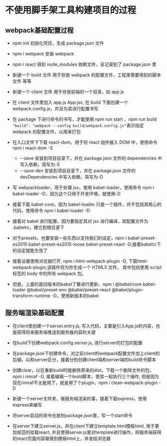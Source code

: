 # 不使用脚手架工具构建项目的过程

## webpack基础配置过程

- npm init 初始化项目，生成 package.json 文件

- npm i webpack 安装 webpack

- npm i react 得到 node_modules 依赖文件，且记录到了 package.json 里

- 新键一个 build 文件 用于存放 webpack 的配置文件，工程里需要用到的脚本文件 等等

- 新键一个 client 文件 用于存放前端的一个目录，如 app.js

- 在 client 文件里加入 app.js App.jsx, 在 build 下面创建一个 webpack.config.js，并且为其进行配置书写

- 在 package 下进行命令的书写，才能使用 npm run start ，npm run build
  `"build": "webpack --config build/webpack.config.js"`表示指定 webpack 的配置文件，以用来打包

- 在入口文件下下载 react-dom，用于将 react 组件接入 DOM 中，使用命令 npm i react-dom -S
  - --save 安装到项目目录下，并在 package.json 文件的 dependencies 中写入依赖，简写为-S
  - --save-dev 安装到项目目录下，并在 package.json 文件的 devDependencies 中写入依赖，简写为-D

- 写 webpackloader，用于处理 jsx，使用 babel-loader，使用命令 npm i babel-loader -D，因为这个只用于开发环境，就使用-D

- 接着下载 babel-core，因为 babel-loader 只是一个插件，并不包括其核心的代码，使用命令 npm i babel-loader -D

- 接着对 babel 进行配置，因为要指定其对 jsx 进行编译，其配置文件为 .babelrc，建立到根目录下

- 对于presets，也要安装一些东西以支持我们的设定，npm i babel-preset-es2015 babel-preset-es2015-loose babel-preset-react -D,接着babelrc下的设定就能生效了

- 接着设置使用浏览器打开, npm i html-webpack-plugin -D, 下载html-webpack-plugin,该插件将为你生成一个 HTML5 文件， 其中包括使用 script 标签的 body 中的所有 webpack 包。

- 但是，上面的是旧版本的babel了要进行更新，npm i @babel/core babel-loader @babel/preset-env @babel/preset-react @babel/plugin-transform-runtime -D，使用新版本的babel

## 服务端渲染基础配置

- 在client里创建一个server.entry.js, 写入代码，主要是引入App.js的内容，也是获得将来服务端推送到服务器内容的关键

- 在build下创建webpack.config.server.js, 进行server的打包的配置

- 在package.json下创建命令，对之前client的webpack配置文件加上client的后缀，以和server区分，接着分别创建client端和server端的build命令脚本

- 创建clear，以在重新build时能删除原来的dist，下载一个删除文件的包，npm i rimraf -D, 接着编辑一个build脚本，使其一起执行三个操作, 但是因为现在rimraf不太能用了，就是用了个plugin，npm i clean-webpack-plugin -D

- 新键一个server文件夹，做服务端渲染的事，接着下载express，使用express来编写

- 将server启动的命令也放到package.json里，写一个start命令

- 在server下建立server.js，并在client下建立template.html模板html, 用于更加规范的挂载react, 并且使得server.js里对template进行操作，将服务端获得的react页面内容替换到模板html上，并发给浏览器